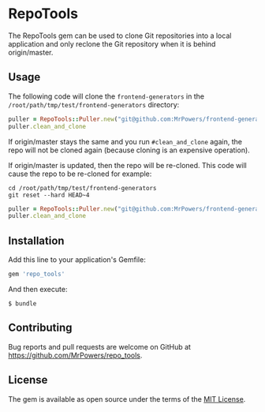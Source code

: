 # RepoTools

The RepoTools gem can be used to clone Git repositories into a local application and only reclone the Git repository when it is behind origin/master.

## Usage

The following code will clone the `frontend-generators` in the `/root/path/tmp/test/frontend-generators` directory:

```ruby
puller = RepoTools::Puller.new("git@github.com:MrPowers/frontend-generators.git", "/root/path", "test")
puller.clean_and_clone
```

If origin/master stays the same and you run `#clean_and_clone` again, the repo will not be cloned again (because cloning is an expensive operation).

If origin/master is updated, then the repo will be re-cloned.  This code will cause the repo to be re-cloned for example:

```
cd /root/path/tmp/test/frontend-generators
git reset --hard HEAD~4
```

```ruby
puller = RepoTools::Puller.new("git@github.com:MrPowers/frontend-generators.git", "/root/path", "test")
puller.clean_and_clone
```

## Installation

Add this line to your application's Gemfile:

```ruby
gem 'repo_tools'
```

And then execute:

    $ bundle

## Contributing

Bug reports and pull requests are welcome on GitHub at https://github.com/MrPowers/repo_tools.


## License

The gem is available as open source under the terms of the [MIT License](http://opensource.org/licenses/MIT).

